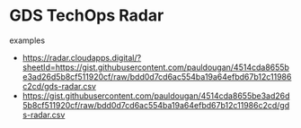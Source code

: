 # GDS TechOps Radar

examples

- https://radar.cloudapps.digital/?sheetId=https://gist.githubusercontent.com/pauldougan/4514cda8655be3ad26d5b8cf511920cf/raw/bdd0d7cd6ac554ba19a64efbd67b12c11986c2cd/gds-radar.csv
- https://gist.githubusercontent.com/pauldougan/4514cda8655be3ad26d5b8cf511920cf/raw/bdd0d7cd6ac554ba19a64efbd67b12c11986c2cd/gds-radar.csv

